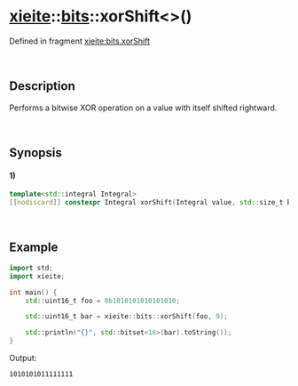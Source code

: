 # [xieite](../../xieite.md)\:\:[bits](../../bits.md)\:\:xorShift\<\>\(\)
Defined in fragment [xieite:bits.xorShift](../../../src/bits/xor_shift.cpp)

&nbsp;

## Description
Performs a bitwise XOR operation on a value with itself shifted rightward.

&nbsp;

## Synopsis
#### 1)
```cpp
template<std::integral Integral>
[[nodiscard]] constexpr Integral xorShift(Integral value, std::size_t bits) noexcept;
```

&nbsp;

## Example
```cpp
import std;
import xieite;

int main() {
    std::uint16_t foo = 0b1010101010101010;

    std::uint16_t bar = xieite::bits::xorShift(foo, 9);

    std::println("{}", std::bitset<16>(bar).toString());
}
```
Output:
```
1010101011111111
```
